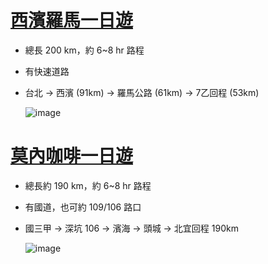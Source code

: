 [西濱羅馬一日遊](http://goo.gl/pv3bI9)===- 總長 200 km，約 6~8 hr 路程
- 有快速道路- 台北 -> 西濱 (91km)  -> 羅馬公路 (61km) -> 7乙回程 (53km)	![image](https://www.google.com/webpagethumbnail?c=41&r=4&s=300&d=https://mapsengine.google.com/map/edit?mid%3DzurvYI0Eks54.kWrCDwj1m9e8&a=AIYkKU9jfcAw-QeAe7cSwkuCmz-DijlVQQ)
	
[莫內咖啡一日遊](http://goo.gl/Jal8fA)===
- 總長約 190 km，約 6~8 hr 路程
- 有國道，也可約 109/106 路口
- 國三甲 -> 深坑 106 -> 濱海 -> 頭城 -> 北宜回程  190km
		![image](https://www.google.com/webpagethumbnail?c=41&r=4&s=300&d=https://mapsengine.google.com/map/u/0/edit?mid%3DzurvYI0Eks54.k7fjQ-azL2Q4&a=AIYkKU82-Zmq-VC7dw7QSNn35zy48e3Fuw)